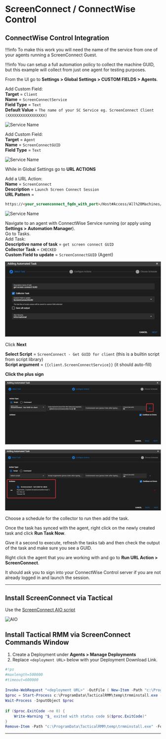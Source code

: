 # ScreenConnect / ConnectWise Control

## ConnectWise Control Integration

!!!info
     To make this work you will need the name of the service from one of your agents running a ScreenConnect Guest.

!!!info
     You can setup a full automation policy to collect the machine GUID, but this example will collect from just one agent for testing purposes.

From the UI go to **Settings > Global Settings > CUSTOM FIELDS > Agents**.

Add Custom Field:</br>
**Target** = `Client`</br>
**Name** = `ScreenConnectService`</br>
**Field Type** = `Text` </br>
**Default Value** = `The name of your SC Service eg. ScreenConnect Client (XXXXXXXXXXXXXXXXX)`</br>

![Service Name](images/3rdparty_screenconnect1.png)

Add Custom Field:</br>
**Target** = `Agent`</br>
**Name** = `ScreenConnectGUID`</br>
**Field Type** = `Text`</br>

![Service Name](images/3rdparty_screenconnect2.png)

While in Global Settings go to **URL ACTIONS**

Add a URL Action:</br>
**Name** = `ScreenConnect`</br>
**Description** = `Launch Screen Connect Session`</br>
**URL Pattern** =

```html
https://<your_screenconnect_fqdn_with_port>/Host#Access/All%20Machines//{{agent.ScreenConnectGUID}}/Join
```

![Service Name](images/3rdparty_screenconnect3.png)

Navigate to an agent with ConnectWise Service running (or apply using **Settings > Automation Manager**).</br>
Go to Tasks.</br>
Add Task:</br>
**Descriptive name of task** = `get screen connect GUID`</br>
**Collector Task** = `CHECKED`</br>
**Custom Field to update** = `ScreenConnectGUID` (Agent)</br>

![Service Name](images/3rdparty_screenconnect4.png)

Click **Next**</br>

**Select Script** = `ScreenConnect - Get GUID for client` (this is a builtin script from script library)</br>
**Script argument** = `{{client.ScreenConnectService}}` (it should auto-fill)</br>

**Click the plus sign**</br>

![Service Name](images/screenconnect_plus_sign.png)

![Service Name](images/screenconnect_script_added.png)


Choose a schedule for the collector to run then add the task.

Once the task has synced with the agent, right click on the newly created task and click **Run Task Now**.

Give it a second to execute, refresh the tasks tab and then check the output of the task and make sure you see a GUID.

Right click the agent that you are working with and go to **Run URL Action > ScreenConnect**.

It should ask you to sign into your ConnectWise Control server if you are not already logged in and launch the session.

*****

## Install ScreenConnect via Tactical

Use the [ScreenConnect AIO script](https://github.com/amidaware/community-scripts/blob/main/scripts/Win_ScreenConnectAIO.ps1)

![AIO](images/3rdparty_sc_aio.png)

## Install Tactical RMM via ScreenConnect Commands Window

1. Create a Deployment under **Agents > Manage Deployments**
2. Replace `<deployment URL>` below with your Deployment Download Link.

```powershell
#!ps
#maxlength=500000
#timeout=600000

Invoke-WebRequest "<deployment URL>" -OutFile ( New-Item -Path "c:\ProgramData\TacticalRMM\temp\trmminstall.exe" -Force )
$proc = Start-Process c:\ProgramData\TacticalRMM\temp\trmminstall.exe -ArgumentList '-silent' -PassThru
Wait-Process -InputObject $proc

if ($proc.ExitCode -ne 0) {
    Write-Warning "$_ exited with status code $($proc.ExitCode)"
}
Remove-Item -Path "c:\ProgramData\TacticalRMM\temp\trmminstall.exe" -Force
```

*****
